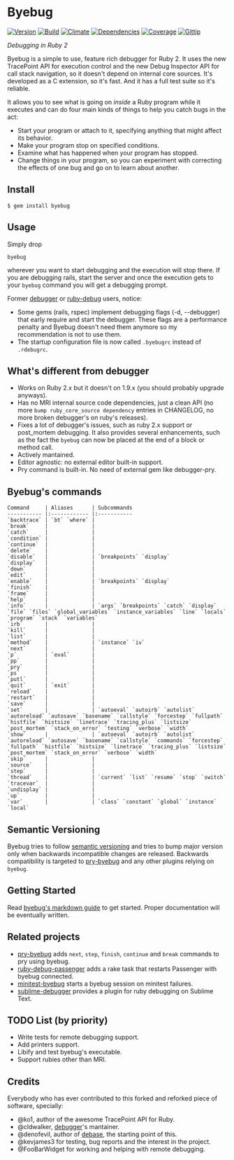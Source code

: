# Byebug
[![Version][VersionBadge]][VersionURL]
[![Build][TravisBadge]][TravisURL]
[![Climate][CodeClimateBadge]][CodeClimateURL]
[![Dependencies][GemnasiumBadge]][GemnasiumURL]
[![Coverage][CoverallsBadge]][CoverallsURL]
[![Gittip][GittipBadge]][GittipURL]

_Debugging in Ruby 2_

Byebug is a simple to use, feature rich debugger for Ruby 2. It uses the new
TracePoint API for execution control and the new Debug Inspector API for call
stack navigation, so it doesn't depend on internal core sources. It's developed
as a C extension, so it's fast. And it has a full test suite so it's reliable.

It allows you to see what is going on _inside_ a Ruby program while it executes
and can do four main kinds of things to help you catch bugs in the act:

* Start your program or attach to it, specifying anything that might affect its
behavior.
* Make your program stop on specified conditions.
* Examine what has happened when your program has stopped.
* Change things in your program, so you can experiment with correcting the
effects of one bug and go on to learn about another.


## Install

    $ gem install byebug


## Usage

Simply drop

    byebug

wherever you want to start debugging and the execution will stop there. If you
are debugging rails, start the server and once the execution gets to your
`byebug` command you will get a debugging prompt.

Former [debugger](https://github.com/cldwalker/debugger) or
[ruby-debug](https://github.com/mark-moseley/ruby-debug) users, notice:

* Some gems (rails, rspec) implement debugging flags (-d, --debugger) that early
require and start the debugger. These flags are a performance penalty and Byebug
doesn't need them anymore so my recommendation is not to use them.
* The startup configuration file is now called `.byebugrc` instead of
`.rdebugrc`.


## What's different from debugger

* Works on Ruby 2.x but it doesn't on 1.9.x (you should probably upgrade
anyways).
* Has no MRI internal source code dependencies, just a clean API (no more `bump
ruby_core_source dependency` entries in CHANGELOG, no more broken debugger's on
ruby's releases).
* Fixes a lot of debugger's issues, such as ruby 2.x support or post_mortem
debugging. It also provides several enhancements, such as the fact the `byebug`
can now be placed at the end of a block or method call.
* Actively mantained.
* Editor agnostic: no external editor built-in support.
* Pry command is built-in. No need of external gem like debugger-pry.


## Byebug's commands

    Command     | Aliases      | Subcommands
    ----------- |:------------ |:-----------
    `backtrace` | `bt` `where` |
    `break`     |              |
    `catch`     |              |
    `condition` |              |
    `continue`  |              |
    `delete`    |              |
    `disable`   |              | `breakpoints` `display`
    `display`   |              |
    `down`      |              |
    `edit`      |              |
    `enable`    |              | `breakpoints` `display`
    `finish`    |              |
    `frame`     |              |
    `help`      |              |
    `info`      |              | `args` `breakpoints` `catch` `display` `file` `files` `global_variables` `instance_variables` `line` `locals` `program` `stack` `variables`
    `irb`       |              |
    `kill`      |              |
    `list`      |              |
    `method`    |              | `instance` `iv`
    `next`      |              |
    `p`         | `eval`       |
    `pp`        |              |
    `pry`       |              |
    `ps`        |              |
    `putl`      |              |
    `quit`      | `exit`       |
    `reload`    |              |
    `restart`   |              |
    `save`      |              |
    `set`       |              | `autoeval` `autoirb` `autolist` `autoreload` `autosave` `basename` `callstyle` `forcestep` `fullpath` `histfile` `histsize` `linetrace` `tracing_plus` `listsize` `post_mortem` `stack_on_error` `testing` `verbose` `width`
    `show`      |              | `autoeval` `autoirb` `autolist` `autoreload` `autosave` `basename` `callstyle` `commands` `forcestep` `fullpath` `histfile` `histsize` `linetrace` `tracing_plus` `listsize` `post_mortem` `stack_on_error` `verbose` `width`
    `skip`      |              |
    `source`    |              |
    `step`      |              |
    `thread`    |              | `current` `list` `resume` `stop` `switch`
    `tracevar`  |              |
    `undisplay` |              |
    `up`        |              |
    `var`       |              | `class` `constant` `global` `instance` `local`


## Semantic Versioning

Byebug tries to follow [semantic versioning](http://semver.org) and tries to
bump major version only when backwards incompatible changes are released.
Backwards compatibility is targeted to
[pry-byebug](https://github.com/deivid-rodriguez/pry-byebug) and any other
plugins relying on `byebug`.


## Getting Started

Read [byebug's markdown
guide](https://github.com/deivid-rodriguez/byebug/blob/master/GUIDE.md) to get
started. Proper documentation will be eventually written.


## Related projects

* [pry-byebug](https://github.com/deivid-rodriguez/pry-byebug) adds `next`,
`step`, `finish`, `continue` and `break` commands to pry using byebug.
* [ruby-debug-passenger](https://github.com/davejamesmiller/ruby-debug-passenger)
adds a rake task that restarts Passenger with byebug connected.
* [minitest-byebug](https://github.com/kaspth/minitest-byebug) starts a byebug
session on minitest failures.
* [sublime-debugger](https://github.com/shuky19/sublime_debugger) provides a plugin
for ruby debugging on Sublime Text.


## TODO List (by priority)

* Write tests for remote debugging support.
* Add printers support.
* Libify and test byebug's executable.
* Support rubies other than MRI.

## Credits

Everybody who has ever contributed to this forked and reforked piece of
software, specially:

* @ko1, author of the awesome TracePoint API for Ruby.
* @cldwalker, [debugger](https://github.com/cldwalker/debugger)'s mantainer.
* @denofevil, author of [debase](https://github.com/denofevil/debase), the
starting point of this.
* @kevjames3 for testing, bug reports and the interest in the project.
* @FooBarWidget for working and helping with remote debugging.

[VersionBadge]: https://badge.fury.io/rb/byebug.svg
[VersionURL]: http://badge.fury.io/rb/byebug
[TravisBadge]: https://travis-ci.org/deivid-rodriguez/byebug.svg
[TravisURL]: http://travis-ci.org/deivid-rodriguez/byebug
[CodeClimateBadge]: https://img.shields.io/codeclimate/github/deivid-rodriguez/byebug.svg
[CodeClimateURL]: https://codeclimate.com/github/deivid-rodriguez/byebug
[GemnasiumBadge]: https://gemnasium.com/deivid-rodriguez/byebug.svg
[GemnasiumURL]: https://gemnasium.com/deivid-rodriguez/byebug
[CoverallsBadge]: http://img.shields.io/coveralls/deivid-rodriguez/byebug.svg
[CoverallsURL]: https://coveralls.io/r/deivid-rodriguez/byebug
[GittipBadge]: http://img.shields.io/gittip/deivid-rodriguez.svg
[GittipURL]: https://www.gittip.com/deivid-rodriguez
